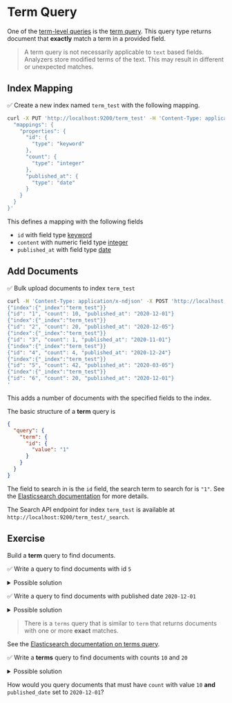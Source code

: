 # Term Query

One of the [term-level queries](https://www.elastic.co/guide/en/elasticsearch/reference/current/term-level-queries.html) is the [term query](https://www.elastic.co/guide/en/elasticsearch/reference/current/query-dsl-term-query.html). This query type returns document that **exactly** match a term in a provided field.

> A term query is not necessarily applicable to `text` based fields. Analyzers store modified terms of the text. This may result in different or unexpected matches.


## Index Mapping

✅ Create a new index named `term_test` with the following mapping.

```bash
curl -X PUT 'http://localhost:9200/term_test' -H 'Content-Type: application/json' -d '{
  "mappings": {
    "properties": {
      "id": {
        "type": "keyword"
      },
      "count": {
        "type": "integer"
      },
      "published_at": {
        "type": "date"
      }
    }
  }
}'
```

This defines a mapping with the following fields

* `id` with field type [keyword](https://www.elastic.co/guide/en/elasticsearch/reference/current/keyword.html#keyword-field-type)
* `content` with numeric field type [integer](https://www.elastic.co/guide/en/elasticsearch/reference/current/number.html)
* `published_at` with field type [date](https://www.elastic.co/guide/en/elasticsearch/reference/current/date.html)


## Add Documents

✅ Bulk upload documents to index `term_test`

```bash
curl -H 'Content-Type: application/x-ndjson' -X POST 'http://localhost:9200/term_test/_bulk' -d '
{"index":{"_index":"term_test"}}
{"id": "1", "count": 10, "published_at": "2020-12-01"}
{"index":{"_index":"term_test"}}
{"id": "2", "count": 20, "published_at": "2020-12-05"}
{"index":{"_index":"term_test"}}
{"id": "3", "count": 1, "published_at": "2020-11-01"}
{"index":{"_index":"term_test"}}
{"id": "4", "count": 4, "published_at": "2020-12-24"}
{"index":{"_index":"term_test"}}
{"id": "5", "count": 42, "published_at": "2020-03-05"}
{"index":{"_index":"term_test"}}
{"id": "6", "count": 20, "published_at": "2020-12-01"}
'
```

This adds a number of documents with the specified fields to the index.

The basic structure of a **term** query is

```json
{
  "query": {
    "term": {
      "id": {
        "value": "1"
      }
    }
  }
}
```

The field to search in is the `id` field, the search term to search for is `"1"`.
See the [Elasticsearch documentation](https://www.elastic.co/guide/en/elasticsearch/reference/current/query-dsl-term-query.html) for more details.

The Search API endpoint for index `term_test` is available at `http://localhost:9200/term_test/_search`.


## Exercise

Build a **term** query to find documents.

✅ Write a query to find documents with id `5`

<details>
<summary>Possible solution</summary>

```bash
curl -X POST 'http://localhost:9200/term_test/_search?pretty' -H 'Content-Type: application/json' -d '{
  "query": {
    "term": {
      "id": {
        "value": "5"
      }
    }
  }
}'
```
</details>

✅ Write a query to find documents with published date `2020-12-01`

<details>
<summary>Possible solution</summary>

```bash
curl -X POST 'http://localhost:9200/term_test/_search?pretty' -H 'Content-Type: application/json' -d '{
  "query": {
    "term": {
      "published_at": {
        "value": "2020-12-01"
      }
    }
  }
}'
```
</details>

> There is a `terms` query that is similar to `term` that returns documents with one or more **exact** matches.

See the [Elasticsearch documentation on terms query](https://www.elastic.co/guide/en/elasticsearch/reference/current/query-dsl-terms-query.html).

✅ Write a **terms** query to find documents with counts `10` and `20`

<details>
<summary>Possible solution</summary>

```bash
curl -X POST 'http://localhost:9200/term_test/_search?pretty' -H 'Content-Type: application/json' -d '{
  "query": {
    "terms": {
      "count": ["10", "20"]
    }
  }
}'
```
</details>

How would you query documents that must have `count` with value `10` **and** `published_date` set to `2020-12-01`?
